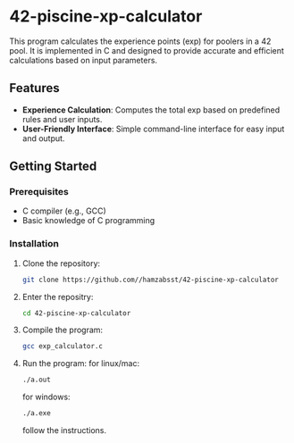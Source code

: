 # 42-piscine-xp-calculator

This program calculates the experience points (exp) for poolers in a 42 pool. It is implemented in C and designed to provide accurate and efficient calculations based on input parameters.

## Features

- **Experience Calculation**: Computes the total exp based on predefined rules and user inputs.
- **User-Friendly Interface**: Simple command-line interface for easy input and output.

## Getting Started

### Prerequisites

- C compiler (e.g., GCC)
- Basic knowledge of C programming

### Installation

1. Clone the repository:
   ```bash
   git clone https://github.com//hamzabsst/42-piscine-xp-calculator
2. Enter the repositry:
   ```bash
   cd 42-piscine-xp-calculator
3. Compile the program:
   ```bash
   gcc exp_calculator.c
4. Run the program:
   for linux/mac:
   ```bash
   ./a.out
   ```
   for windows:
   ```bash
   ./a.exe
   ```
   follow the instructions.

<br/>
